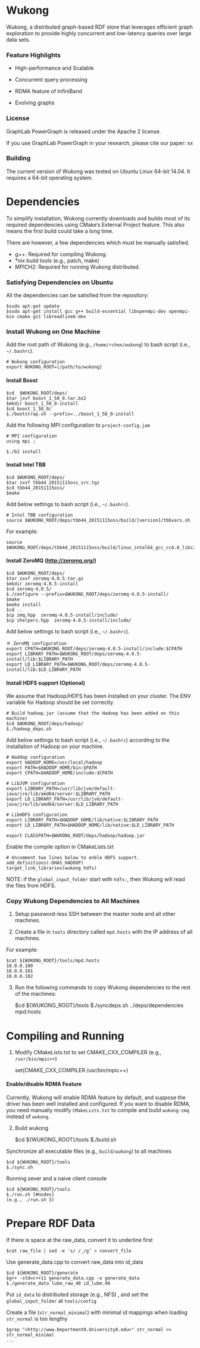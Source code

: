 # Wukong

Wukong, a distributed graph-based RDF store that leverages efficient graph exploration to provide highly concurrent and low-latency queries over large data sets.

### Feature Highlights

- High-performance and Scalable

- Concurrent query processing

- RDMA feature of InfiniBand

- Evolving graphs


### License

GraphLab PowerGraph is released under the Apache 2 license.

If you use GraphLab PowerGraph in your research, please cite our paper: xx


### Building

The current version of Wukong was tested on Ubuntu Linux 64-bit 14.04.
It requires a 64-bit operating system.




# Dependencies

To simplify installation, Wukong currently downloads and builds most of its required dependencies using CMake’s External Project feature. This also means the first build could take a long time.

There are however, a few dependencies which must be manually satisfied.

- g++: Required for compiling Wukong.
- *nix build tools (e.g., patch, make)
- MPICH2: Required for running Wukong distributed.

### Satisfying Dependencies on Ubuntu

All the dependencies can be satisfied from the repository:

    $sudo apt-get update
    $sudo apt-get install gcc g++ build-essential libopenmpi-dev openmpi-bin cmake git libreadline6-dev

### Install Wukong on One Machine

Add the root path of Wukong (e.g., `/home/rchen/wukong`) to bash script (i.e., `~/.bashrc`).

    # Wukong configuration
    export WUKONG_ROOT=[/path/to/wukong]   

#### Install Boost

    $cd  $WUKONG_ROOT/deps/
    $tar jxvf boost_1_58_0.tar.bz2  
    $mkdir boost_1_58_0-install
    $cd boost_1_58_0/
    $./bootstrap.sh --prefix=../boost_1_58_0-install  

Add the following MPI configuration to `project-config.jam`

    # MPI configuration
    using mpi ;  

    $./b2 install  


#### Install Intel TBB

    $cd $WUKONG_ROOT/deps/  
    $tar zxvf tbb44_20151115oss_src.tgz  
    $cd tbb44_20151115oss/
    $make

Add below settings to bash script (i.e., `~/.bashrc`).
 
    # Intel TBB configuration
    source $WUKONG_ROOT/deps/tbb44_20151115oss/build/[version]/tbbvars.sh

For example:

    source $WUKONG_ROOT/deps/tbb44_20151115oss/build/linux_intel64_gcc_cc4.8_libc2.19_kernel3.14.27_release/tbbvars.sh


#### Install ZeroMQ (http://zeromq.org/)

    $cd $WUKONG_ROOT/deps/
    $tar zxvf zeromq-4.0.5.tar.gz
    $mkdir zeromq-4.0.5-install
    $cd zeromq-4.0.5/
    $./configure --prefix=$WUKONG_ROOT/deps/zeromq-4.0.5-install/
    $make
    $make install
    $cd ..
    $cp zmq.hpp  zeromq-4.0.5-install/include/
    $cp zhelpers.hpp  zeromq-4.0.5-install/include/


Add below settings to bash script (i.e., `~/.bashrc`).
 
    ＃ ZeroMQ configuration
    export CPATH=$WUKONG_ROOT/deps/zeromq-4.0.5-install/include:$CPATH
    export LIBRARY_PATH=$WUKONG_ROOT/deps/zeromq-4.0.5-install/lib:$LIBRARY_PATH
    export LD_LIBRARY_PATH=$WUKONG_ROOT/deps/zeromq-4.0.5-install/lib:$LD_LIBRARY_PATH


#### Install HDFS support (Optional)

We assume that Hadoop/HDFS has been installed on your cluster. The ENV variable for Hadoop should be set correctly.

    # Build hadoop.jar (assume that the Hadoop has been added on this machine) 
    $cd $WUKONG_ROOT/deps/hadoop/
    $./hadoop_deps.sh

Add below settings to bash script (i.e., `~/.bashrc`) according to the installation of Hadoop on your machine.

    # Haddop configuration
    export HADOOP_HOME=/usr/local/hadoop
    export PATH=$HADOOP_HOME/bin:$PATH
    export CPATH=$HADOOP_HOME/include:$CPATH

    # LibJVM configuration
    export LIBRARY_PATH=/usr/lib/jvm/default-java/jre/lib/amd64/server:$LIBRARY_PATH
    export LD_LIBRARY_PATH=/usr/lib/jvm/default-java/jre/lib/amd64/server:$LD_LIBRARY_PATH

    # LibHDFS configuration
    export LIBRARY_PATH=$HADOOP_HOME/lib/native:$LIBRARY_PATH
    export LD_LIBRARY_PATH=$HADOOP_HOME/lib/native:$LD_LIBRARY_PATH

    export CLASSPATH=$WUKONG_ROOT/deps/hadoop/hadoop.jar

Enable the compile option in CMakeLists.txt  

    # Uncomment two lines below to enble HDFS support.
    add_definitions(-DHAS_HADOOP)
    target_link_libraries(wukong hdfs)


NOTE: if the `global_input_folder` start with `hdfs:`, then Wukong will read the files from HDFS.



### Copy Wukong Dependencies to All Machines

1) Setup password-less SSH between the master node and all other machines.

2) Create a file in `tools` directory called `mpd.hosts` with the IP address of all machines.

For example:

    $cat ${WUKONG_ROOT}/tools/mpd.hosts
    10.0.0.100
    10.0.0.101
    10.0.0.102

3) Run the following commands to copy Wukong dependencies to the rest of the machines:

    $cd ${WUKONG_ROOT}/tools
    $./syncdeps.sh ../deps/dependencies mpd.hosts



# Compiling and Running

1) Modify CMakeLists.txt to set CMAKE_CXX_COMPILER (e.g., `/usr/bin/mpic++`)

    set(CMAKE_CXX_COMPILER /usr/bin/mpic++)

#### Enable/disable RDMA Feature

Currently, Wukong will enable RDMA feature by default, and suppose the driver has been well installed and configured. If you want to disable RDMA, you need manually modify `CMakeLists.txt` to compile and build `wukong-zmq` instead of `wukong`.

2) Build wukong 

    $cd ${WUKONG_ROOT}/tools
    $./build.sh

Synchronize all executable files (e.g., `build/wukong`) to all machines 

    $cd ${WUKONG_ROOT}/tools
    $./sync.sh

Running sever and a naive client console  

    $cd ${WUKONG_ROOT}/tools
    $./run.sh [#nodes]
    (e.g., ./run.sh 3)



# Prepare RDF Data

If there is space at the raw_data, convert it to underline first

    $cat raw_file | sed -e 's/ /_/g’ > convert_file

Use generate_data.cpp to convert raw_data into id_data

    $cd ${WUKONG_ROOT}/generate
    $g++ -std=c++11 generate_data.cpp -o generate_data
    $./generate_data lubm_raw_40 id_lubm_40


Put `id_data` to distributed storage (e.g., NFS) , and set the `global_input_folder` at `tools/config`


Create a file (`str_normal_minimal`) with minimal id mappings when loading `str_normal` is too lengthy

    $grep "<http://www.Department0.University0.edu>" str_normal >> str_normal_minimal
    ...
